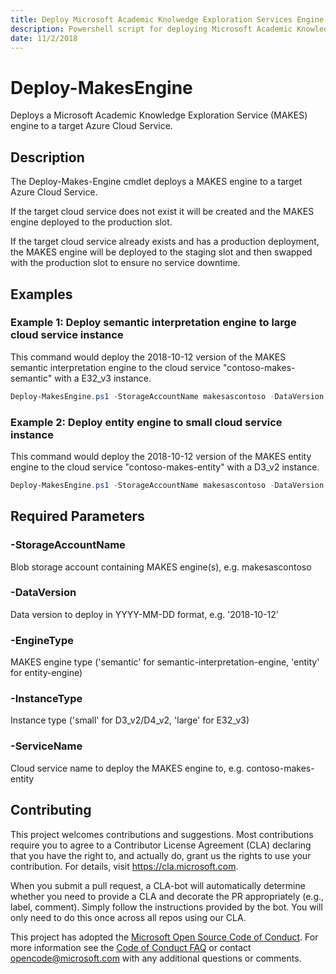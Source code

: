 ```yaml
---
title: Deploy Microsoft Academic Knolwedge Exploration Services Engine
description: Powershell script for deploying Microsoft Academic Knowledge Exploration Service (MAKES) engines to Azure Cloud Services
date: 11/2/2018
---
```


# Deploy-MakesEngine

Deploys a Microsoft Academic Knowledge Exploration Service (MAKES) engine to a target Azure Cloud Service.

## Description

The Deploy-Makes-Engine cmdlet deploys a MAKES engine to a target Azure Cloud Service.

If the target cloud service does not exist it will be created and the MAKES engine deployed to the production slot.

If the target cloud service already exists and has a production deployment, the MAKES engine will be deployed to the staging slot and then swapped with the production slot to ensure no service downtime.

## Examples

### Example 1: Deploy semantic interpretation engine to large cloud service instance

This command would deploy the 2018-10-12 version of the MAKES semantic interpretation engine to the cloud service "contoso-makes-semantic" with a E32_v3 instance.

```powershell
Deploy-MakesEngine.ps1 -StorageAccountName makesascontoso -DataVersion 2018-10-12 -EngineType semantic -InstanceType large -ServiceName contoso-makes-semantic
```

### Example 2: Deploy entity engine to small cloud service instance

This command would deploy the 2018-10-12 version of the MAKES entity engine to the cloud service "contoso-makes-entity" with a D3_v2 instance.

```powershell
Deploy-MakesEngine.ps1 -StorageAccountName makesascontoso -DataVersion 2018-10-05 -EngineType entity -InstanceType small -ServiceName contoso-makes-entity
```

## Required Parameters

### -StorageAccountName
Blob storage account containing MAKES engine(s), e.g. makesascontoso

### -DataVersion
Data version to deploy in YYYY-MM-DD format, e.g. '2018-10-12'

### -EngineType
MAKES engine type ('semantic' for semantic-interpretation-engine, 'entity' for entity-engine)

### -InstanceType
Instance type ('small' for D3_v2/D4_v2, 'large' for E32_v3)

### -ServiceName
Cloud service name to deploy the MAKES engine to, e.g. contoso-makes-entity

## Contributing

This project welcomes contributions and suggestions.  Most contributions require you to agree to a
Contributor License Agreement (CLA) declaring that you have the right to, and actually do, grant us
the rights to use your contribution. For details, visit https://cla.microsoft.com.

When you submit a pull request, a CLA-bot will automatically determine whether you need to provide
a CLA and decorate the PR appropriately (e.g., label, comment). Simply follow the instructions
provided by the bot. You will only need to do this once across all repos using our CLA.

This project has adopted the [Microsoft Open Source Code of Conduct](https://opensource.microsoft.com/codeofconduct/).
For more information see the [Code of Conduct FAQ](https://opensource.microsoft.com/codeofconduct/faq/) or
contact [opencode@microsoft.com](mailto:opencode@microsoft.com) with any additional questions or comments.
